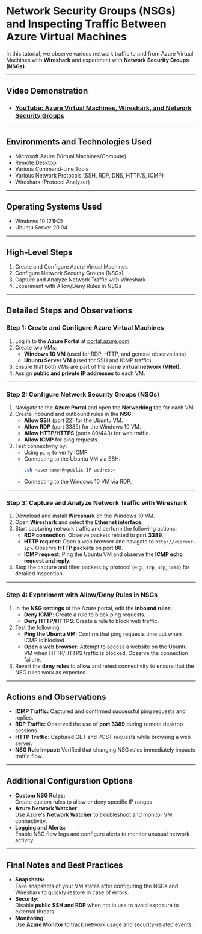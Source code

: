 # Network Security Groups (NSGs) and Inspecting Traffic Between Azure Virtual Machines

In this tutorial, we observe various network traffic to and from Azure Virtual Machines with **Wireshark** and experiment with **Network Security Groups (NSGs)**.

---

## **Video Demonstration**

- ### [YouTube: Azure Virtual Machines, Wireshark, and Network Security Groups](https://www.youtube.com/results?search_query=azure+virtual+machines%2C+wireshark%2Cand+network+security+groups)

---

## **Environments and Technologies Used**

- Microsoft Azure (Virtual Machines/Compute)
- Remote Desktop
- Various Command-Line Tools
- Various Network Protocols (SSH, RDP, DNS, HTTP/S, ICMP)
- Wireshark (Protocol Analyzer)

---

## **Operating Systems Used**

- Windows 10 (21H2)
- Ubuntu Server 20.04

---

## **High-Level Steps**

1. Create and Configure Azure Virtual Machines  
2. Configure Network Security Groups (NSGs)  
3. Capture and Analyze Network Traffic with Wireshark  
4. Experiment with Allow/Deny Rules in NSGs  

---

## **Detailed Steps and Observations**

### **Step 1: Create and Configure Azure Virtual Machines**

1. Log in to the **Azure Portal** at [portal.azure.com](https://portal.azure.com).
2. Create two VMs:
   - **Windows 10 VM** (used for RDP, HTTP, and general observations)
   - **Ubuntu Server VM** (used for SSH and ICMP traffic)
3. Ensure that both VMs are part of the **same virtual network (VNet)**.
4. Assign **public and private IP addresses** to each VM.

---

### **Step 2: Configure Network Security Groups (NSGs)**

1. Navigate to the **Azure Portal** and open the **Networking** tab for each VM.
2. Create inbound and outbound rules in the **NSG**:
   - **Allow SSH** (port 22) for the Ubuntu VM.
   - **Allow RDP** (port 3389) for the Windows 10 VM.
   - **Allow HTTP/HTTPS** (ports 80/443) for web traffic.
   - **Allow ICMP** for ping requests.
3. Test connectivity by:
   - Using `ping` to verify ICMP.
   - Connecting to the Ubuntu VM via SSH:
     ```bash
     ssh <username>@<public-IP-address>
     ```
   - Connecting to the Windows 10 VM via RDP.

---

### **Step 3: Capture and Analyze Network Traffic with Wireshark**

1. Download and install **Wireshark** on the Windows 10 VM.
2. Open **Wireshark** and select the **Ethernet interface**.
3. Start capturing network traffic and perform the following actions:
   - **RDP connection**: Observe packets related to port **3389**.
   - **HTTP request**: Open a web browser and navigate to `http://<server-ip>`. Observe **HTTP packets** on port **80**.
   - **ICMP request**: Ping the Ubuntu VM and observe the **ICMP echo request and reply**.
4. Stop the capture and filter packets by protocol (e.g., `tcp`, `udp`, `icmp`) for detailed inspection.

---

### **Step 4: Experiment with Allow/Deny Rules in NSGs**

1. In the **NSG settings** of the Azure portal, edit the **inbound rules**:
   - **Deny ICMP**: Create a rule to block ping requests.
   - **Deny HTTP/HTTPS**: Create a rule to block web traffic.
2. Test the following:
   - **Ping the Ubuntu VM**: Confirm that ping requests time out when ICMP is blocked.
   - **Open a web browser**: Attempt to access a website on the Ubuntu VM when HTTP/HTTPS traffic is blocked. Observe the connection failure.
3. Revert the **deny rules** to **allow** and retest connectivity to ensure that the NSG rules work as expected.

---

## **Actions and Observations**

- **ICMP Traffic:** Captured and confirmed successful ping requests and replies.
- **RDP Traffic:** Observed the use of **port 3389** during remote desktop sessions.
- **HTTP Traffic:** Captured GET and POST requests while browsing a web server.
- **NSG Rule Impact:** Verified that changing NSG rules immediately impacts traffic flow.

---

## **Additional Configuration Options**

- **Custom NSG Rules:**  
  Create custom rules to allow or deny specific IP ranges.
- **Azure Network Watcher:**  
  Use Azure's **Network Watcher** to troubleshoot and monitor VM connectivity.
- **Logging and Alerts:**  
  Enable NSG flow logs and configure alerts to monitor unusual network activity.

---

## **Final Notes and Best Practices**

- **Snapshots:**  
  Take snapshots of your VM states after configuring the NSGs and Wireshark to quickly restore in case of errors.
- **Security:**  
  Disable **public SSH and RDP** when not in use to avoid exposure to external threats.
- **Monitoring:**  
  Use **Azure Monitor** to track network usage and security-related events.
